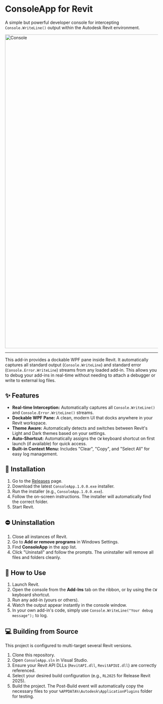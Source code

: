 # ConsoleApp for Revit

A simple but powerful developer console for intercepting `Console.WriteLine()` output within the Autodesk Revit environment.

<img width="1920" height="1032" alt="Console" src="https://github.com/user-attachments/assets/6e2ea9ff-6f96-4081-808b-95c8b0700101" />

---

This add-in provides a dockable WPF pane inside Revit. It automatically captures all standard output (`Console.WriteLine`) and standard error (`Console.Error.WriteLine`) streams from any loaded add-in. This allows you to debug your add-ins in real-time without needing to attach a debugger or write to external log files.

## ✨ Features

* **Real-time Interception:** Automatically captures all `Console.WriteLine()` and `Console.Error.WriteLine()` streams.
* **Dockable WPF Pane:** A clean, modern UI that docks anywhere in your Revit workspace.
* **Theme Aware:** Automatically detects and switches between Revit's Light and Dark themes based on your settings.
* **Auto-Shortcut:** Automatically assigns the `CW` keyboard shortcut on first launch (if available) for quick access.
* **Built-in Context Menu:** Includes "Clear", "Copy", and "Select All" for easy log management.

## 💾 Installation

1.  Go to the [Releases](/releases) page.
2.  Download the latest `ConsoleApp.1.0.0.exe` installer.
3.  Run the installer (e.g., `ConsoleApp.1.0.0.exe`).
4.  Follow the on-screen instructions. The installer will automatically find the correct folder.
5.  Start Revit.

## ⛔ Uninstallation

1.  Close all instances of Revit.
2.  Go to **Add or remove programs** in Windows Settings.
3.  Find **ConsoleApp** in the app list.
4.  Click "Uninstall" and follow the prompts. The uninstaller will remove all files and folders cleanly.

## 🚀 How to Use

1.  Launch Revit.
2.  Open the console from the **Add-Ins** tab on the ribbon, or by using the `CW` keyboard shortcut.
3.  Run any add-in (yours or others).
4.  Watch the output appear instantly in the console window.
5.  In your own add-in's code, simply use `Console.WriteLine("Your debug message");` to log.

## 💻 Building from Source

This project is configured to multi-target several Revit versions.
1.  Clone this repository.
2.  Open `ConsoleApp.sln` in Visual Studio.
3.  Ensure your Revit API DLLs (`RevitAPI.dll`, `RevitAPIUI.dll`) are correctly referenced.
4.  Select your desired build configuration (e.g., `RL2025` for Release Revit 2025).
5.  Build the project. The Post-Build event will automatically copy the necessary files to your `%APPDATA%\Autodesk\ApplicationPlugins` folder for testing.
